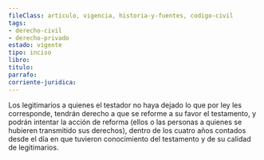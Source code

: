 ```yaml
---
fileClass: articulo, vigencia, historia-y-fuentes, codigo-civil
tags:
- derecho-civil
- derecho-privado
estado: vigente
tipo: inciso
libro:
titulo:
parrafo:
corriente-juridica:
---
```

Los legitimarios a quienes el testador no haya dejado lo que por ley les corresponde, tendrán derecho a que se reforme a su favor el testamento, y podrán intentar la acción de reforma (ellos o las personas a quienes se hubieren transmitido sus derechos), dentro de los cuatro años contados desde el día en que tuvieron conocimiento del testamento y de su calidad de legitimarios.